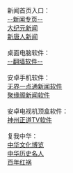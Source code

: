 <table>
  <tr>
      新闻首页入口：<br/>
      <a href="https://chengyuan98.github.io/news/">--新闻专页--</a><br/>
      <a href="https://github.com/tui590285/djy/blob/master/gb/nf1351518.md#1">大纪元新闻</a><br/>
      <a href="https://github.com/tui590285/ntdtv/blob/master/gb/prog204.md#1">新唐人新闻</a><br/><br/>    
      桌面电脑软件：<br/> 
      <a href="https://github.com/chengyuan98/software/blob/master/README.md">--翻墙软件--</a><br/><br/>
      安卓手机软件：<br/>
      <a href="https://github.com/chengyuan98/up/raw/master/um4.8.apk">无界一点通新闻软件</a><br/>
      <a href="https://gitlab.com/juyuange/2/-/raw/master/jyg.apk">聚缘阁新闻软件</a><br/><br/>
      安卓电视机顶盒软件：<br/>
      <a href="https://raw.githubusercontent.com/SzzdOgate/update/master/extras/SzzdOgateTV.apk">神州正道TV软件</a><br/><br/>
      复我中华：<br/>    
      <a href="https://github.com/tui590285/djy/blob/master/gb/ncid1982.md#1">中华文化博览</a><br/>
      <a href="https://github.com/tui590285/djy/blob/master/gb/ncid238.md#1">中华历史名人</a><br/>
      <a href="https://github.com/tui590285/ntdtv/blob/master/gb/prog1704_1.md#1">百年红祸</a><br/><br/>
  </tr>
</table>  
